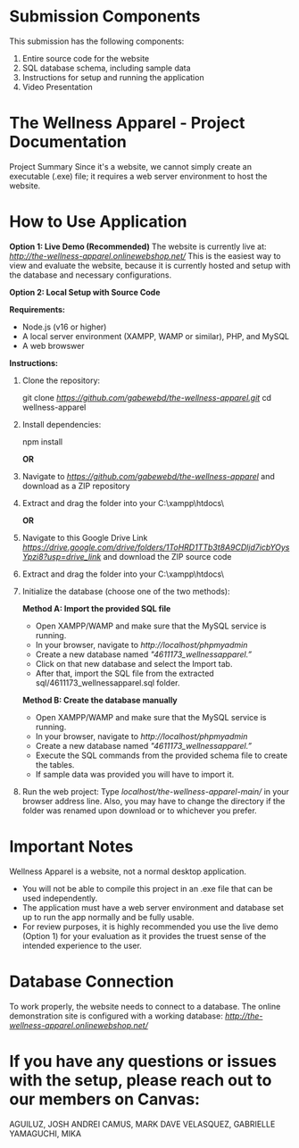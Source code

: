 # Submission Components

This submission has the following components:
1. Entire source code for the website
2. SQL database schema, including sample data
3. Instructions for setup and running the application
4. Video Presentation

# The Wellness Apparel - Project Documentation

Project Summary
Since it's a website, we cannot simply create an executable (.exe) file; it requires a web server environment to host the website.

# How to Use Application

**Option 1: Live Demo (Recommended)**
The website is currently live at: *http://the-wellness-apparel.onlinewebshop.net/*
This is the easiest way to view and evaluate the website, because it is currently hosted and setup with the database and necessary configurations.

**Option 2: Local Setup with Source Code**

**Requirements:**
- Node.js (v16 or higher)
- A local server environment (XAMPP, WAMP or similar), PHP, and MySQL
- A web browswer

**Instructions:**

1. Clone the repository:

   git clone *https://github.com/gabewebd/the-wellness-apparel.git*
   cd wellness-apparel   

2. Install dependencies:

   npm install

   **OR**

1. Navigate to *https://github.com/gabewebd/the-wellness-apparel* and download as a ZIP repository

2. Extract and drag the folder into your C:\xampp\htdocs\

   **OR**

1. Navigate to this Google Drive Link *https://drive.google.com/drive/folders/1ToHRD1TTb3t8A9CDljd7icbYOysYpzi8?usp=drive_link* and download the ZIP source code

2. Extract and drag the folder into your C:\xampp\htdocs\



3. Initialize the database (choose one of the two methods):

	**Method A: Import the provided SQL file**
	- Open XAMPP/WAMP and make sure that the MySQL service is running.
	- In your browser, navigate to *http://localhost/phpmyadmin*
	- Create a new database named *"4611173_wellnessapparel.”*
	- Click on that new database and select the Import tab.
	- After that, import the SQL file from the extracted sql/4611173_wellnessapparel.sql folder.

	**Method B: Create the database manually**
	- Open XAMPP/WAMP and make sure that the MySQL service is running.
	- In your browser, navigate to *http://localhost/phpmyadmin*
	- Create a new database named *"4611173_wellnessapparel.”*
	- Execute the SQL commands from the provided schema file to create the tables.
	- If sample data was provided you will have to import it.

 4. Run the web project:
	Type *localhost/the-wellness-apparel-main/* in your browser address line. Also, you may have to change the directory if the folder was renamed upon download or to whichever you prefer.


# Important Notes
Wellness Apparel is a website, not a normal desktop application.
- You will not be able to compile this project in an .exe file that can be used independently.
- The application must have a web server environment and database set up to run the app normally and be fully usable.
- For review purposes, it is highly recommended you use the live demo (Option 1) for your evaluation as it provides the truest sense of the intended experience to the user.

# Database Connection
To work properly, the website needs to connect to a database. The online demonstration site is configured with a working database: *http://the-wellness-apparel.onlinewebshop.net/*

# If you have any questions or issues with the setup, please reach out to our members on Canvas:

AGUILUZ, JOSH ANDREI
CAMUS, MARK DAVE
VELASQUEZ, GABRIELLE
YAMAGUCHI, MIKA
